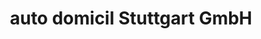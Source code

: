 ---
title: "auto domicil Stuttgart GmbH"
url: /stuttgart/auto-domicil-stuttgart-gmbh/
shop: Autohaus
---
